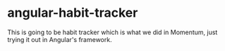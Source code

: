 # angular-habit-tracker
This is going to be habit tracker which is what we did in Momentum, just trying it out in Angular's framework.
